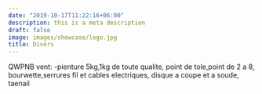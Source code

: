 ```yaml
---
date: "2019-10-17T11:22:16+06:00"
description: this is a meta description
draft: false
image: images/showcase/logo.jpg
title: Divers
---
```


QWPNB vent:
-pienture 5kg,1kg de toute qualite, point de tole,point de 2 a 8, bourwette,serrures fil et cables electriques, disque a coupe et a soude, taenail